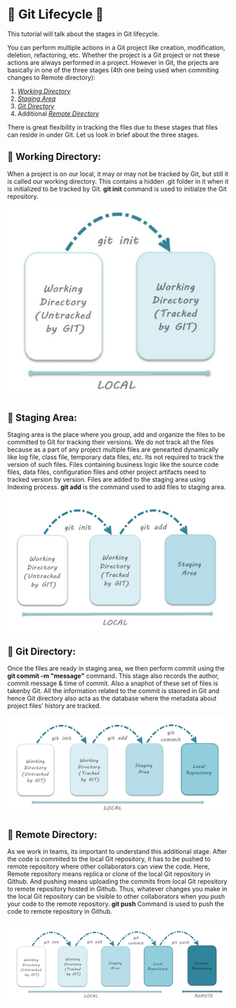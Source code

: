 # &#x1F539; Git Lifecycle &#x1F539;

This tutorial will talk about the stages in Git lifecycle.

You can perform multiple actions in a Git project like creation, modification, deletion, refactoring, etc. Whether the project is a Git project or not these actions are always performed in a project. However in Git, the prjects are basically in one of the three stages (4th one being used when commiting changes to Remote directory):

1. [*Working Directory*](https://github.com/sp2728/WSD-Mini-Project-1/blob/master/gitLifecycle.md#-working-directory)
2. [*Staging Area*](https://github.com/sp2728/WSD-Mini-Project-1/blob/master/gitLifecycle.md#-staging-area)
3. [*Git Directory*](https://github.com/sp2728/WSD-Mini-Project-1/blob/master/gitLifecycle.md#-git-directory)
4. Additional [*Remote Directory*](https://github.com/sp2728/WSD-Mini-Project-1/blob/master/gitLifecycle.md#-remote-directory)

There is great flexibility in tracking the files due to these stages that files can reside in under Git. Let us look in brief about the three stages.

## &#x1F539; Working Directory:

When a project is on our local, it may or may not be tracked by Git, but still it is called our working directory. This contains a hidden .git folder in it when it is initialized to be tracked by Git. **git init** command is used to initialze the Git repository.

![](Images/gitlifecycle_1.jpg)

## &#x1F539; Staging Area:

Staging area is the place where you group, add and organize the files to be committed to Git for tracking their versions. We do not track all the files because as a part of any project multiple files are genearted dynamically like log file, class file, temporary data files, etc. Its not required to track the version of such files. Files containing business logic like the source code files, data files, configuration files and other project artifacts need to tracked version by version. Files are added to the staging area using Indexing process. **git add** is the command used to add files to staging area.

![](Images/gitlifecycle_2.jpg)

## &#x1F539; Git Directory:

Once the files are ready in staging area, we then perform commit using the **git commit -m "message"** command. This stage also records the author, commit message & time of commit. Also a snaphot of these set of files is takenby Git. All the information related to the commit is staored in Git and hence Git directory also acta as the database where the metadata about project files’ history are tracked.

![](Images/gitlifecycle_3.jpg)

## &#x1F539; Remote Directory:

As we work in teams, its important to understand this additional stage. After the code is commited to the local Git repository, it has to be pushed to remote repository where other collaborators can view the code. Here, Remote repository means replica or clone of the local Git repository in Github. And pushing means uploading the commits from local Git repository to remote repository hosted in Github. Thus, whatever changes you make in the local Git repository can be visible to other collaborators when you push your code to the remote repository. **git push** Command is used to push the code to remote repository in Github.

![](Images/gitlifecycle_4.jpg)
